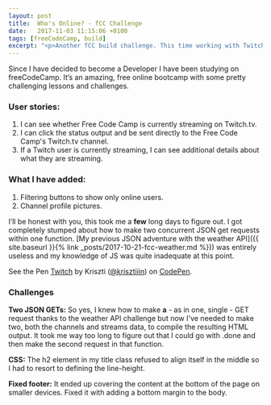 ```yaml
---
layout: post
title:  Who's Online? - fCC Challenge
date:   2017-11-03 11:15:06 +0100
tags: [freeCodeCamp, build]
excerpt: "<p>Another fCC build challenge. This time working with Twitch’s API.</p>"
---
```


Since I have decided to become a Developer I have been studying on freeCodeCamp. It’s an amazing, free online bootcamp with some pretty challenging lessons and challenges.

### User stories:

1. I can see whether Free Code Camp is currently streaming on Twitch.tv.
2. I can click the status output and be sent directly to the Free Code Camp's Twitch.tv channel.
3. If a Twitch user is currently streaming, I can see additional details about what they are streaming.

### What I have added:

1. Filtering buttons to show only online users.
2. Channel profile pictures.

I’ll be honest with you, this took me a **few** long days to figure out. I got completely stumped about how to make two concurrent JSON get requests within one function. [My previous JSON adventure with the weather API]({{ site.baseurl }}{% link _posts/2017-10-21-fcc-weather.md %})) was entirely useless and my knowledge of JS was quite inadequate at this point.

<p class="codepen" data-default-tab="js,result" data-embed-version="2" data-height="500" data-pen-title="Twitch" data-slug-hash="wrVWZJ" data-theme-id="0" data-user="krisztiiin">See the Pen <a href="https://codepen.io/krisztiiin/pen/wrVWZJ/">Twitch</a> by Kriszti (<a href="https://codepen.io/krisztiiin">@krisztiiin</a>) on <a href="https://codepen.io">CodePen</a>.</p>
<script async src="https://production-assets.codepen.io/assets/embed/ei.js"></script>

### Challenges
**Two JSON GETs:** So yes, I knew how to make **a** - as in one, single - GET request thanks to the weather API challenge but now I've needed to make two, both the channels and streams data, to compile the resulting HTML output. It took me way too long to figure out that I could go with .done and then make the second request in that function.

**CSS:** The h2 element in my title class refused to align itself in the middle so I had to resort to defining the line-height.

**Fixed footer:** It ended up covering the content at the bottom of the page on smaller devices. Fixed it with adding a bottom margin to the body.